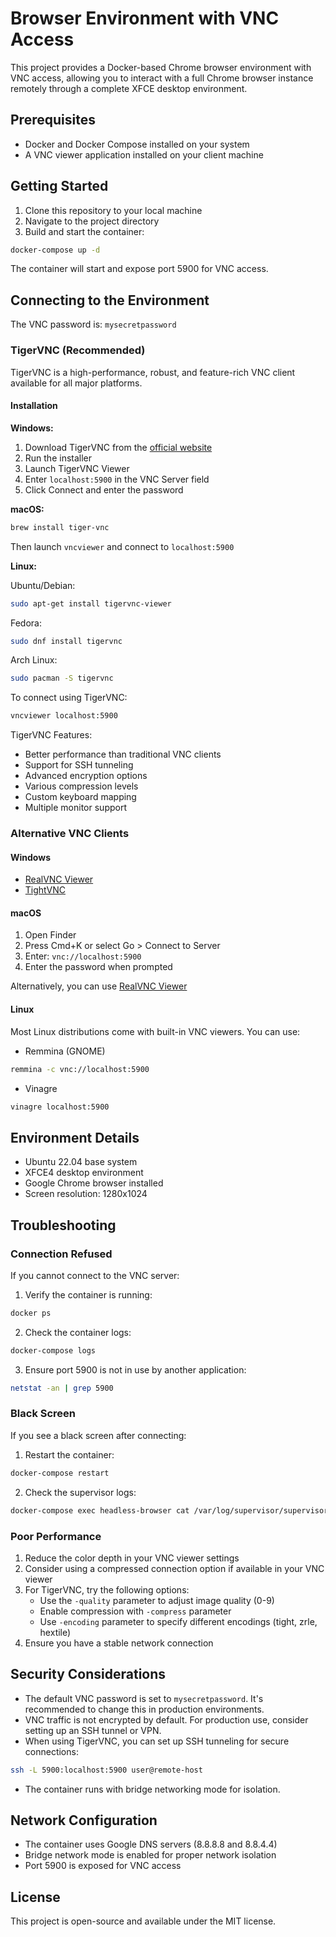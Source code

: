 # Browser Environment with VNC Access

This project provides a Docker-based Chrome browser environment with VNC access, allowing you to interact with a full Chrome browser instance remotely through a complete XFCE desktop environment.

## Prerequisites

- Docker and Docker Compose installed on your system
- A VNC viewer application installed on your client machine

## Getting Started

1. Clone this repository to your local machine
2. Navigate to the project directory
3. Build and start the container:

```bash
docker-compose up -d
```

The container will start and expose port 5900 for VNC access.

## Connecting to the Environment

The VNC password is: `mysecretpassword`

### TigerVNC (Recommended)

TigerVNC is a high-performance, robust, and feature-rich VNC client available for all major platforms.

#### Installation

**Windows:**
1. Download TigerVNC from the [official website](https://tigervnc.org/downloads/)
2. Run the installer
3. Launch TigerVNC Viewer
4. Enter `localhost:5900` in the VNC Server field
5. Click Connect and enter the password

**macOS:**
```bash
brew install tiger-vnc
```
Then launch `vncviewer` and connect to `localhost:5900`

**Linux:**

Ubuntu/Debian:
```bash
sudo apt-get install tigervnc-viewer
```

Fedora:
```bash
sudo dnf install tigervnc
```

Arch Linux:
```bash
sudo pacman -S tigervnc
```

To connect using TigerVNC:
```bash
vncviewer localhost:5900
```

TigerVNC Features:
- Better performance than traditional VNC clients
- Support for SSH tunneling
- Advanced encryption options
- Various compression levels
- Custom keyboard mapping
- Multiple monitor support

### Alternative VNC Clients

#### Windows

- [RealVNC Viewer](https://www.realvnc.com/en/connect/download/viewer/)
- [TightVNC](https://www.tightvnc.com/download.php)

#### macOS

1. Open Finder
2. Press Cmd+K or select Go > Connect to Server
3. Enter: `vnc://localhost:5900`
4. Enter the password when prompted

Alternatively, you can use [RealVNC Viewer](https://www.realvnc.com/en/connect/download/viewer/)

#### Linux

Most Linux distributions come with built-in VNC viewers. You can use:

- Remmina (GNOME)
```bash
remmina -c vnc://localhost:5900
```

- Vinagre
```bash
vinagre localhost:5900
```

## Environment Details

- Ubuntu 22.04 base system
- XFCE4 desktop environment
- Google Chrome browser installed
- Screen resolution: 1280x1024

## Troubleshooting

### Connection Refused

If you cannot connect to the VNC server:

1. Verify the container is running:
```bash
docker ps
```

2. Check the container logs:
```bash
docker-compose logs
```

3. Ensure port 5900 is not in use by another application:
```bash
netstat -an | grep 5900
```

### Black Screen

If you see a black screen after connecting:

1. Restart the container:
```bash
docker-compose restart
```

2. Check the supervisor logs:
```bash
docker-compose exec headless-browser cat /var/log/supervisor/supervisord.log
```

### Poor Performance

1. Reduce the color depth in your VNC viewer settings
2. Consider using a compressed connection option if available in your VNC viewer
3. For TigerVNC, try the following options:
   - Use the `-quality` parameter to adjust image quality (0-9)
   - Enable compression with `-compress` parameter
   - Use `-encoding` parameter to specify different encodings (tight, zrle, hextile)
4. Ensure you have a stable network connection

## Security Considerations

- The default VNC password is set to `mysecretpassword`. It's recommended to change this in production environments.
- VNC traffic is not encrypted by default. For production use, consider setting up an SSH tunnel or VPN.
- When using TigerVNC, you can set up SSH tunneling for secure connections:
```bash
ssh -L 5900:localhost:5900 user@remote-host
```
- The container runs with bridge networking mode for isolation.

## Network Configuration

- The container uses Google DNS servers (8.8.8.8 and 8.8.4.4)
- Bridge network mode is enabled for proper network isolation
- Port 5900 is exposed for VNC access

## License

This project is open-source and available under the MIT license.